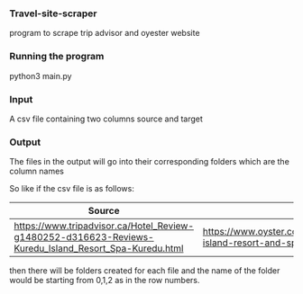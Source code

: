 ### Travel-site-scraper
program to scrape trip advisor and oyester website

### Running the program
python3 main.py


### Input

A csv file containing two columns source and target

### Output

The files in the output will go into their corresponding folders which are the column names

So like if the csv file is as follows:

|Source 	|Target|
|-----|-----|
|https://www.tripadvisor.ca/Hotel_Review-g1480252-d316623-Reviews-Kuredu_Island_Resort_Spa-Kuredu.html |https://www.oyster.com/maldives/hotels/kuredu-island-resort-and-spa/ |


then there will be folders created for each file and the name of the folder would be starting from 0,1,2 as in the row numbers.






 
 
  

